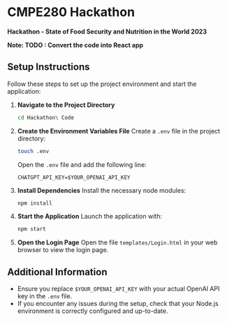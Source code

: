 
# CMPE280 Hackathon
**Hackathon - State of Food Security and Nutrition in the World 2023**

**Note: TODO :  Convert the code into React app**

## Setup Instructions

Follow these steps to set up the project environment and start the application:

1. **Navigate to the Project Directory**
   ```bash
   cd Hackathon\ Code
   ```

2. **Create the Environment Variables File**
   Create a `.env` file in the project directory:
   ```bash
   touch .env
   ```
   Open the `.env` file and add the following line:
   ```
   CHATGPT_API_KEY=$YOUR_OPENAI_API_KEY
   ```

3. **Install Dependencies**
   Install the necessary node modules:
   ```bash
   npm install
   ```

4. **Start the Application**
   Launch the application with:
   ```bash
   npm start
   ```

5. **Open the Login Page**
   Open the file `templates/Login.html` in your web browser to view the login page.

## Additional Information

- Ensure you replace `$YOUR_OPENAI_API_KEY` with your actual OpenAI API key in the `.env` file.
- If you encounter any issues during the setup, check that your Node.js environment is correctly configured and up-to-date.
